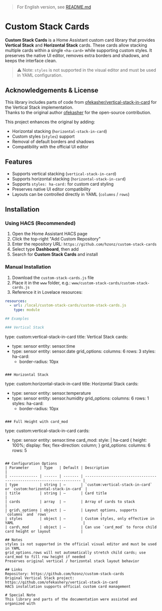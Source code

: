 
> For English version, see [README.md](README.md)

# Custom Stack Cards

**Custom Stack Cards** is a Home Assistant custom card library that provides **Vertical Stack** and **Horizontal Stack** cards. These cards allow stacking multiple cards within a single `<ha-card>` while supporting custom styles. It preserves the native UI editor, removes extra borders and shadows, and keeps the interface clean.

> ⚠️ Note: `styles` is not supported in the visual editor and must be used in YAML configuration.

## Acknowledgements & License

This library includes parts of code from [ofekasher/vertical-stack-in-card](https://github.com/ofekashery/vertical-stack-in-card) for the Vertical Stack implementation.  
Thanks to the original author [ofekasher](https://github.com/ofekashery) for the open-source contribution.

This project enhances the original by adding:
- Horizontal stacking (`horizontal-stack-in-card`)
- Custom styles (`styles`) support
- Removal of default borders and shadows
- Compatibility with the official UI editor

## Features

- Supports vertical stacking (`vertical-stack-in-card`)  
- Supports horizontal stacking (`horizontal-stack-in-card`)  
- Supports `styles: ha-card:` for custom card styling  
- Preserves native UI editor compatibility  
- Layouts can be controlled directly in YAML (`columns` / `rows`)

## Installation

### Using HACS (Recommended)

1. Open the Home Assistant HACS page  
2. Click the top-right "Add Custom Repository"  
3. Enter the repository URL: `https://github.com/hzonz/custom-stack-cards`  
4. Select type **Dashboard**, then add  
5. Search for **Custom Stack Cards** and install

### Manual Installation

1. Download the `custom-stack-cards.js` file  
2. Place it in the `www` folder, e.g.: `www/custom-stack-cards/custom-stack-cards.js`  
3. Reference it in Lovelace resources:
```yaml
resources:
  - url: /local/custom-stack-cards/custom-stack-cards.js
    type: module

## Examples

### Vertical Stack
```
type: custom:vertical-stack-in-card
title: Vertical Stack
cards:
  - type: sensor
    entity: sensor.time
  - type: sensor
    entity: sensor.date
grid_options:
  columns: 6
  rows: 3
styles:
  ha-card:
    - border-radius: 10px
```

### Horizontal Stack
```
type: custom:horizontal-stack-in-card
title: Horizontal Stack
cards:
  - type: sensor
    entity: sensor.temperature
  - type: sensor
    entity: sensor.humidity
grid_options:
  columns: 6
  rows: 1
styles:
  ha-card:
    - border-radius: 10px
```

### Full Height with card_mod
```
type: custom:vertical-stack-in-card
cards:
  - type: sensor
    entity: sensor.time
card_mod:
  style: |
    ha-card {
      height: 100%;
      display: flex;
      flex-direction: column;
    }
grid_options:
  columns: 6
  rows: 5
```

## Configuration Options
| Parameter     | Type   | Default | Description                                                          |
| ------------- | ------ | ------- | -------------------------------------------------------------------- |
| type          | string | —       | `custom:vertical-stack-in-card` or `custom:horizontal-stack-in-card` |
| title         | string | —       | Card title                                                           |
| cards         | array  | —       | Array of cards to stack                                              |
| grid\_options | object | —       | Layout options, supports `columns` and `rows`                        |
| styles        | object | —       | Custom styles, only effective in YAML                                |
| card\_mod     | object | —       | Can use `card_mod` to force child card height or layout              |

## Notes
styles is not supported in the official visual editor and must be used in YAML
grid_options.rows will not automatically stretch child cards; use card_mod to fill row height if needed
Preserves original vertical / horizontal stack layout behavior

## Links
Repository: https://github.com/hzonz/custom-stack-cards
Original Vertical Stack project: https://github.com/ofekashery/vertical-stack-in-card
HACS installation supports official custom card management

# Special Note
This library and parts of the documentation were assisted and organized with
